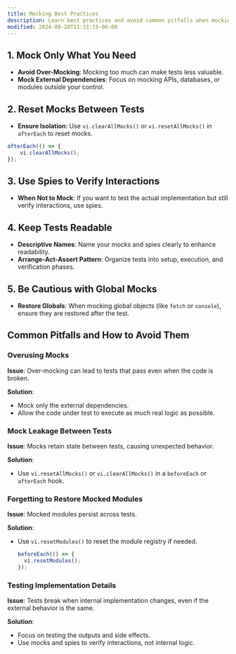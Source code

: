 ```yaml
---
title: Mocking Best Practices
description: Learn best practices and avoid common pitfalls when mocking.
modified: 2024-09-28T11:31:15-06:00
---
```


## 1. Mock Only What You Need

- **Avoid Over-Mocking**: Mocking too much can make tests less valuable.
- **Mock External Dependencies**: Focus on mocking APIs, databases, or modules outside your control.

## 2. Reset Mocks Between Tests

- **Ensure Isolation**: Use `vi.clearAllMocks()` or `vi.resetAllMocks()` in `afterEach` to reset mocks.

```javascript
afterEach(() => {
	vi.clearAllMocks();
});
```

## 3. Use Spies to Verify Interactions

- **When Not to Mock**: If you want to test the actual implementation but still verify interactions, use spies.

## 4. Keep Tests Readable

- **Descriptive Names**: Name your mocks and spies clearly to enhance readability.
- **Arrange-Act-Assert Pattern**: Organize tests into setup, execution, and verification phases.

## 5. Be Cautious with Global Mocks

- **Restore Globals**: When mocking global objects (like `fetch` or `console`), ensure they are restored after the test.

## Common Pitfalls and How to Avoid Them

### Overusing Mocks

**Issue**: Over-mocking can lead to tests that pass even when the code is broken.

**Solution**:

- Mock only the external dependencies.
- Allow the code under test to execute as much real logic as possible.

### Mock Leakage Between Tests

**Issue**: Mocks retain state between tests, causing unexpected behavior.

**Solution**:

- Use `vi.resetAllMocks()` or `vi.clearAllMocks()` in a `beforeEach` or `afterEach` hook.

### Forgetting to Restore Mocked Modules

**Issue**: Mocked modules persist across tests.

**Solution**:

- Use `vi.resetModules()` to reset the module registry if needed.

  ```javascript
  beforeEach(() => {
  	vi.resetModules();
  });
  ```

### Testing Implementation Details

**Issue**: Tests break when internal implementation changes, even if the external behavior is the same.

**Solution**:

- Focus on testing the outputs and side effects.
- Use mocks and spies to verify interactions, not internal logic.

```ts

```

```ts

```
